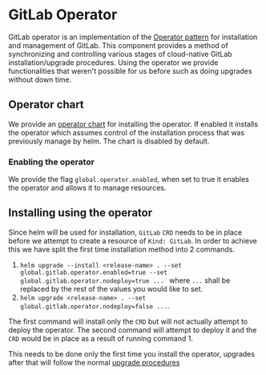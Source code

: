 # GitLab Operator

GitLab operator is an implementation of the [Operator pattern](https://coreos.com/blog/introducing-operators.html) for installation and management of GitLab. This component provides a method of synchronizing and controlling various stages of cloud-native GitLab installation/upgrade procedures. Using the operator we provide functionalities that weren't possible for us before such as doing upgrades without down time.


## Operator chart

We provide an [operator chart](../../charts/gitlab/charts/operator) for installing the operator. If enabled it installs the operator which assumes control of the installation process that was previously manage by helm. The chart is disabled by default.

### Enabling the operator

We provide the flag `global.operator.enabled`, when set to true it enables the operator and allows it to manage resources.

## Installing using the operator

Since helm will be used for installation, `GitLab` `CRD` needs to be in place  before we attempt to create a resource of `Kind: GitLab`. In order to achieve this we have split the first time installation method into 2 commands.

1. `helm upgrade --install <release-name> . --set global.gitlab.operator.enabled=true --set global.gitlab.operator.nodeploy=true ... ` where `...` shall be replaced by the rest of the values you would like to set.
2. `helm upgrade <release-name> . --set global.gitlab.operator.nodeploy=false ...`.

The first command will install only the `CRD` but will not actually attempt to deploy the operator. The second command will attempt to deploy it and the `CRD` would be in place as a result of running command 1.

This needs to be done only the first time you install the operator, upgrades after that will follow the normal [upgrade procedures](./upgrade.md)

